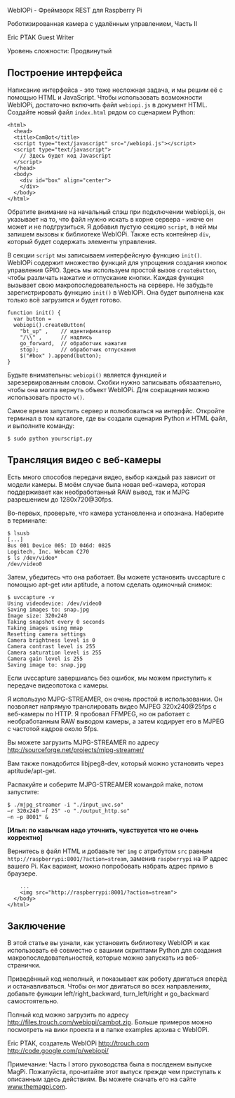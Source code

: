 WebIOPi - Фреймворк REST для Raspberry Pi

Роботизированная камера с удалённым управлением, Часть II

Eric PTAK
Guest Writer

Уровень сложности: Продвинутый

Построение интерфейса
---------------------
Написание интерфейса - это тоже несложная задача, и мы решим её с помощью HTML и JavaScript. Чтобы использовать возможности WebIOPi, достаточно включить файл `webiopi.js` в документ HTML. Создайте новый файл `index.html` рядом со сценарием Python:

    <html>
      <head>
      <title>CamBot</title>
      <script type="text/javascript" src="/webiopi.js"></script>
      <script type="text/javascript">
        // Здесь будет код Javascript
      </script>
      </head>
      <body>
        <div id="box" align="center">
        </div>
      </body>
    </html>

Обратите внимание на начальный слэш при подключении webiopi.js, он указывает на то, что файл нужно искать в корне сервера - иначе он может и не подгрузиться. Я добавил пустую секцию `script`, в ней мы запишем вызовы к библиотеке WebIOPi. Также есть контейнер `div`, который будет содержать элементы управления.

В секции `script` мы записываем интерфейсную функцию `init()`. WebIOPi содержит множество функций для упрощения создания кнопок управления GPIO. Здесь мы используем простой вызов `createButton`, чтобы различать нажатие и отпускание кнопки.
Каждая функция вызывает свою макропоследовательность на сервере. Не забудьте зарегистрировать функцию `init()` в WebIOPi. Она будет выполнена как только всё загрузится и будет готово.

    function init() {
      var button =
      webiopi().createButton(
        "bt_up" ,    // идентификатор
        "/\\" ,      // надпись
        go_forward,  // обработчик нажатия
        stop);       // обработчик отпускания
        $("#box" ).append(button);
    }

Будьте внимательны: `webiopi()` является функцией и зарезервированным словом. Скобки нужно записывать обязаательно, чтобы она могла вернуть объект WebIOPi. Для сокращения можно использовать просто `w()`.

Самое время запустить сервер и полюбоваться на интерфйс. Откройте терминал в том каталоге, где вы создали сценария Python и HTML файл, и выполните команду:

    $ sudo python yourscript.py


Трансляция видео с веб-камеры
-----------------------------
Есть много способов передачи видео, выбор каждый раз зависит от модели камеры. В моём случае была новая веб-камера, которая поддерживает как необработанный RAW вывод, так и MJPG разрешением до 1280x720@30fps.

Во-первых, проверьте, что камера установленна и опознана. Наберите в терминале:

    $ lsusb
    [...]
    Bus 001 Device 005: ID 046d: 0825
    Logitech, Inc. Webcam C270
    $ ls /dev/video*
    /dev/video0

Затем, убедитесь что она работает. Вы можете установить uvccapture с помощью apt-get или aptitude, а потом сделать одиночный снимок:

    $ uvccapture -v
    Using videodevice: /dev/video0
    Saving images to: snap.jpg
    Image size: 320x240
    Taking snapshot every 0 seconds
    Taking images using mmap
    Resetting camera settings
    Camera brightness level is 0
    Camera contrast level is 255
    Camera saturation level is 255
    Camera gain level is 255
    Saving image to: snap.jpg

Если uvccapture завершиалсь без ошибок, мы можем приступить к передаче видеопотока с камеры.

Я использую MJPG-STREAMER, он очень простой в использовании. Он позволяет напрямую транслировать видео MJPEG 320x240@25fps с веб-камеры по HTTP. Я пробовал FFMPEG, но он работает с необработанным RAW выводом камеры, а затем кодирует его в MJPEG с частотой кадров около 5fps.

Вы можете загрузить MJPG-STREAMER по адресу http://sourceforge.net/projects/mjpg-streamer/

Вам также понадобится libjpeg8-dev, который можно установить через aptitude/apt-get.

Распакуйте и соберите MJPG-STREAMER командой make, потом запустите:

    $ ./mjpg_streamer -i "./input_uvc.so"
    –r 320x240 –f 25" -o "./output_http.so"
    –n –p 8001" &

**[Илья: по кавычкам надо уточнить, чувствуется что не очень корректно]**

Вернитесь в файл HTML и добавьте тег `img` с атрибутом `src` равным `http://raspberrypi:8001/?action=stream`, заменив `raspberrypi` на IP адрес вашего Pi. Как вариант, можно попробовать набрать адрес прямо в браузере.

        ...
        <img src="http://raspberrypi:8001/?action=stream">
      </body>
    </html>

Заключение
----------
В этой статье вы узнали, как установить библиотеку WebIOPi и как использовать её совместно с вашими скриптами Python для создания макропоследовательностей, которые можно запускать из веб-странички.

Приведённый код неполный, и показывает как роботу двигаться вперёд и останавливаться. Чтобы он мог двигаться во всех направлениях, добавьте функции left/right_backward, turn_left/right и go_backward самостоятельно.

Полный код можно загрузить по адресу http://files.trouch.com/webiopi/cambot.zip. Больше примеров можно посмотреть на вики проекта и в папке examples архива с WebIOPi.

Eric PTAK, создатель WebIOPi
http://trouch.com
http://code.google.com/p/webiopi/

Примечание:
Часть I этого руководства была в послденем выпуске MagPi. Пожалуйста, прочитайте этот выпуск прежде чем приступать к описанным здесь действиям. Вы можете скачать его на сайте www.themagpi.com.
